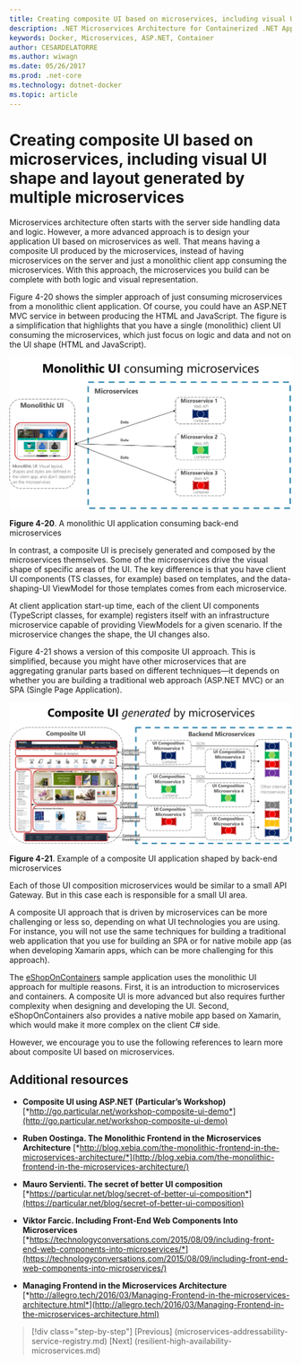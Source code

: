 ```yaml
---
title: Creating composite UI based on microservices, including visual UI shape and layout generated by multiple microservices
description: .NET Microservices Architecture for Containerized .NET Applications | Creating composite UI based on microservices, including visual UI shape and layout generated by multiple microservices
keywords: Docker, Microservices, ASP.NET, Container
author: CESARDELATORRE
ms.author: wiwagn
ms.date: 05/26/2017
ms.prod: .net-core
ms.technology: dotnet-docker
ms.topic: article
---
```

# Creating composite UI based on microservices, including visual UI shape and layout generated by multiple microservices

Microservices architecture often starts with the server side handling data and logic. However, a more advanced approach is to design your application UI based on microservices as well. That means having a composite UI produced by the microservices, instead of having microservices on the server and just a monolithic client app consuming the microservices. With this approach, the microservices you build can be complete with both logic and visual representation.

Figure 4-20 shows the simpler approach of just consuming microservices from a monolithic client application. Of course, you could have an ASP.NET MVC service in between producing the HTML and JavaScript. The figure is a simplification that highlights that you have a single (monolithic) client UI consuming the microservices, which just focus on logic and data and not on the UI shape (HTML and JavaScript).

![](./media/image20.png)

**Figure 4-20**. A monolithic UI application consuming back-end microservices

In contrast, a composite UI is precisely generated and composed by the microservices themselves. Some of the microservices drive the visual shape of specific areas of the UI. The key difference is that you have client UI components (TS classes, for example) based on templates, and the data-shaping-UI ViewModel for those templates comes from each microservice.

At client application start-up time, each of the client UI components (TypeScript classes, for example) registers itself with an infrastructure microservice capable of providing ViewModels for a given scenario. If the microservice changes the shape, the UI changes also.

Figure 4-21 shows a version of this composite UI approach. This is simplified, because you might have other microservices that are aggregating granular parts based on different techniques—it depends on whether you are building a traditional web approach (ASP.NET MVC) or an SPA (Single Page Application).

![](./media/image21.png)

**Figure 4-21**. Example of a composite UI application shaped by back-end microservices

Each of those UI composition microservices would be similar to a small API Gateway. But in this case each is responsible for a small UI area.

A composite UI approach that is driven by microservices can be more challenging or less so, depending on what UI technologies you are using. For instance, you will not use the same techniques for building a traditional web application that you use for building an SPA or for native mobile app (as when developing Xamarin apps, which can be more challenging for this approach).

The [eShopOnContainers](http://aka.ms/MicroservicesArchitecture) sample application uses the monolithic UI approach for multiple reasons. First, it is an introduction to microservices and containers. A composite UI is more advanced but also requires further complexity when designing and developing the UI. Second, eShopOnContainers also provides a native mobile app based on Xamarin, which would make it more complex on the client C\# side.

However, we encourage you to use the following references to learn more about composite UI based on microservices.

## Additional resources

-   **Composite UI using ASP.NET (Particular’s Workshop)**
    [*http://go.particular.net/workshop-composite-ui-demo*](http://go.particular.net/workshop-composite-ui-demo)

-   **Ruben Oostinga. The Monolithic Frontend in the Microservices Architecture**
    [*http://blog.xebia.com/the-monolithic-frontend-in-the-microservices-architecture/*](http://blog.xebia.com/the-monolithic-frontend-in-the-microservices-architecture/)

-   **Mauro Servienti. The secret of better UI composition**
    [*https://particular.net/blog/secret-of-better-ui-composition*](https://particular.net/blog/secret-of-better-ui-composition)

-   **Viktor Farcic. Including Front-End Web Components Into Microservices**
    [*https://technologyconversations.com/2015/08/09/including-front-end-web-components-into-microservices/*](https://technologyconversations.com/2015/08/09/including-front-end-web-components-into-microservices/)

-   **Managing Frontend in the Microservices Architecture**\
    [*http://allegro.tech/2016/03/Managing-Frontend-in-the-microservices-architecture.html*](http://allegro.tech/2016/03/Managing-Frontend-in-the-microservices-architecture.html)


>[!div class="step-by-step"]
[Previous] (microservices-addressability-service-registry.md)
[Next] (resilient-high-availability-microservices.md)
